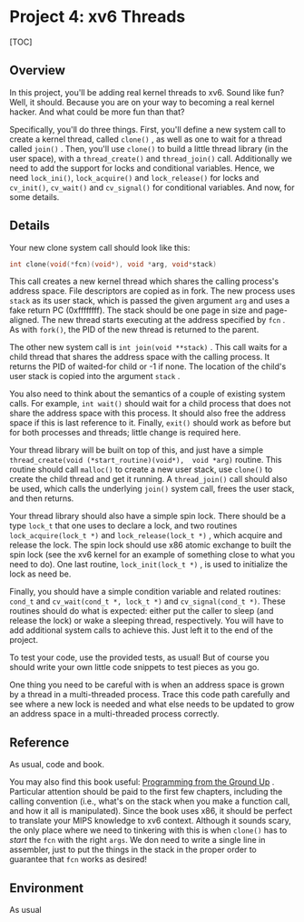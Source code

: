# Project 4: xv6 Threads
[TOC]
## Overview

In this project, you'll be adding real kernel threads to xv6\. Sound like fun? Well, it should. 
Because you are on your way to becoming a real kernel hacker. And what could be more fun than that?

Specifically, you'll do three things. First, you'll define a new system call to create a kernel 
thread, called `clone()` , as well as one to wait for a thread called `join()` . Then, you'll use `clone()`
to build a little thread library (in the user space), with a `thread_create()` and `thread_join()` call. Additionally we need to add 
the support for locks and conditional variables. Hence, we need `lock_ini()`, `lock_acquire()` and `lock_release()` for locks
and `cv_init()`, `cv_wait()` and `cv_signal()` for conditional variables. And now, for some details.

## Details

Your new clone system call should look like this: 

```c
int clone(void(*fcn)(void*), void *arg, void*stack)
``` 

This call 
creates a new kernel thread which shares the calling process's address space. File descriptors are copied as in fork. 
The new process uses `stack` as its user stack, which is passed the given argument `arg` and uses a fake return PC (0xffffffff). 
The stack should be one page in size and page-aligned. The new thread starts executing at the address specified by `fcn` . 
As with `fork()`, the PID of the new thread is returned to the parent.


The other new system call is `int join(void **stack)` . This call waits for a child thread that shares the address 
space with the calling process. It returns the PID of waited-for child or -1 if none. The location of the child's user 
stack is copied into the argument `stack` .


You also need to think about the semantics of a couple of existing system calls. For example, `int wait()` should wait 
for a child process that does not share the address space with this process. It should also free the address space if 
this is last reference to it. Finally, `exit()` should work as before but for both processes and threads; little change 
is required here.


Your thread library will be built on top of this, and just have a simple `thread_create(void (*start_routine)(void*), 
void *arg)` routine. This routine should call `malloc()` to create a new user stack, use `clone()` to create the child 
thread and get it running. A `thread_join()` call should also be used, which calls the underlying `join()` system call, 
frees the user stack, and then returns.


Your thread library should also have a simple spin lock. There should be a type `lock_t` that one uses to declare a
lock, and two routines `lock_acquire(lock_t *)` and `lock_release(lock_t *)` , which acquire and release the lock. The 
spin lock should use x86 atomic exchange to built the spin lock (see the xv6 kernel for an example of something close 
to what you need to do). One last routine, `lock_init(lock_t *)` , is used to initialize the lock as need be.


Finally, you should have a simple condition variable and related routines: `cond_t` and `cv_wait(cond_t *, lock_t *)` and `cv_signal(cond_t *)`.
These routines should do what is expected: either put the caller to sleep (and release the lock) or wake a sleeping thread, respectively. 
You will have to add additional system calls to achieve this. Just left it to the end of the project.


To test your code, use the provided tests, as usual! But of course you should write your own little code snippets to test pieces as you go.


One thing you need to be careful with is when an address space is grown by a thread in a multi-threaded process. Trace 
this code path carefully and see where a new lock is needed and what else needs to be updated to grow an address space 
in a multi-threaded process correctly.


## Reference

As usual, code and book.

You may also find this book useful: [Programming from the Ground Up](http://download.savannah.gnu.org/releases/pgubook/ProgrammingGroundUp-1-0-booksize.pdf) .
Particular attention should be paid to the first few chapters, including the calling convention (i.e., what's on the stack when you make a function call,
and how it all is manipulated). Since the book uses x86, it should be perfect to translate your MIPS knowledge to xv6 context. Although it sounds scary, the only place
where we need to tinkering with this is when `clone()` has to _start_ the `fcn` with the right `args`. We don need to write a single line in assembler, just to put 
the things in the stack in the proper order to guarantee that `fcn` works as desired!

## Environment 

As usual
